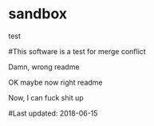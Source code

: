 # sandbox

test 

#This software is a test for merge conflict

Damn, wrong readme


OK maybe now right readme

Now, I can fuck shit up

#Last updated: 2018-06-15

